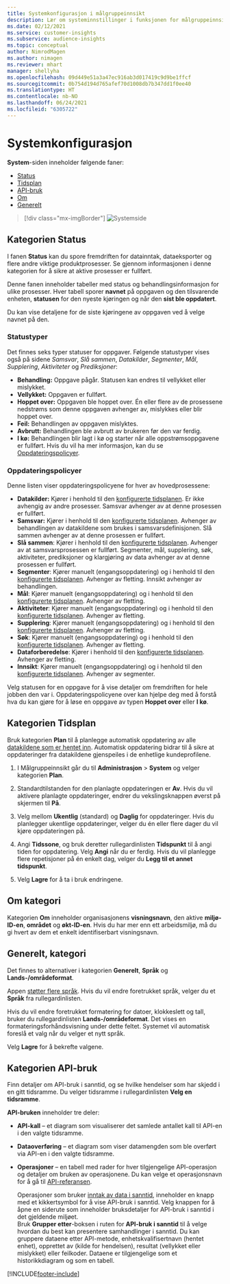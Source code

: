 ```yaml
---
title: Systemkonfigurasjon i målgruppeinnsikt
description: Lær om systeminnstillinger i funksjonen for målgruppeinnsikt i Dynamics 365 Customer Insights.
ms.date: 02/12/2021
ms.service: customer-insights
ms.subservice: audience-insights
ms.topic: conceptual
author: NimrodMagen
ms.author: nimagen
ms.reviewer: mhart
manager: shellyha
ms.openlocfilehash: 09d449e51a3a47ec916ab3d017419c9d9be1ffcf
ms.sourcegitcommit: 0b754d194d765afef70d1008db7b347dd1f0ee40
ms.translationtype: HT
ms.contentlocale: nb-NO
ms.lasthandoff: 06/24/2021
ms.locfileid: "6305722"
---
```

# <a name="system-configuration"></a>Systemkonfigurasjon

**System**-siden inneholder følgende faner:
- [Status](#status-tab)
- [Tidsplan](#schedule-tab)
- [API-bruk](#api-usage-tab)
- [Om](#about-tab)
- [Generelt](#general-tab)

> [!div class="mx-imgBorder"]
> ![Systemside](media/system-tabs.png "Systemside")

## <a name="status-tab"></a>Kategorien Status

I fanen **Status** kan du spore fremdriften for datainntak, dataeksporter og flere andre viktige produktprosesser. Se gjennom informasjonen i denne kategorien for å sikre at aktive prosesser er fullført.

Denne fanen inneholder tabeller med status og behandlingsinformasjon for ulike prosesser. Hver tabell sporer **navnet** på oppgaven og den tilsvarende enheten, **statusen** for den nyeste kjøringen og når den **sist ble oppdatert**.

Du kan vise detaljene for de siste kjøringene av oppgaven ved å velge navnet på den.

### <a name="status-types"></a>Statustyper

Det finnes seks typer statuser for oppgaver. Følgende statustyper vises også på sidene *Samsvar*, *Slå sammen*, *Datakilder*, *Segmenter*, *Mål*, *Supplering*, *Aktiviteter* og *Prediksjoner*:

- **Behandling:** Oppgave pågår. Statusen kan endres til vellykket eller mislykket.
- **Vellykket:** Oppgaven er fullført.
- **Hoppet over:** Oppgaven ble hoppet over. Én eller flere av de prosessene nedstrøms som denne oppgaven avhenger av, mislykkes eller blir hoppet over.
- **Feil:** Behandlingen av oppgaven mislyktes.
- **Avbrutt:** Behandlingen ble avbrutt av brukeren før den var ferdig.
- **I kø:** Behandlingen blir lagt i kø og starter når alle oppstrømsoppgavene er fullført. Hvis du vil ha mer informasjon, kan du se [Oppdateringspolicyer](#refresh-policies).

### <a name="refresh-policies"></a>Oppdateringspolicyer

Denne listen viser oppdateringspolicyene for hver av hovedprosessene:

- **Datakilder:** Kjører i henhold til den [konfigurerte tidsplanen](#schedule-tab). Er ikke avhengig av andre prosesser. Samsvar avhenger av at denne prosessen er fullført.
- **Samsvar:** Kjører i henhold til den [konfigurerte tidsplanen](#schedule-tab). Avhenger av behandlingen av datakildene som brukes i samsvarsdefinisjonen. Slå sammen avhenger av at denne prosessen er fullført.
- **Slå sammen**: Kjører i henhold til den [konfigurerte tidsplanen](#schedule-tab). Avhenger av at samsvarsprosessen er fullført. Segmenter, mål, supplering, søk, aktiviteter, prediksjoner og klargjøring av data avhenger av at denne prosessen er fullført.
- **Segmenter**: Kjører manuelt (engangsoppdatering) og i henhold til den [konfigurerte tidsplanen](#schedule-tab). Avhenger av fletting. Innsikt avhenger av behandlingen.
- **Mål**: Kjører manuelt (engangsoppdatering) og i henhold til den [konfigurerte tidsplanen](#schedule-tab). Avhenger av fletting.
- **Aktiviteter**: Kjører manuelt (engangsoppdatering) og i henhold til den [konfigurerte tidsplanen](#schedule-tab). Avhenger av fletting.
- **Supplering**: Kjører manuelt (engangsoppdatering) og i henhold til den [konfigurerte tidsplanen](#schedule-tab). Avhenger av fletting.
- **Søk**: Kjører manuelt (engangsoppdatering) og i henhold til den [konfigurerte tidsplanen](#schedule-tab). Avhenger av fletting.
- **Dataforberedelse**: Kjører i henhold til den [konfigurerte tidsplanen](#schedule-tab). Avhenger av fletting.
- **Innsikt**: Kjører manuelt (engangsoppdatering) og i henhold til den [konfigurerte tidsplanen](#schedule-tab). Avhenger av segmenter.

Velg statusen for en oppgave for å vise detaljer om fremdriften for hele jobben den var i. Oppdateringspolicyene over kan hjelpe deg med å forstå hva du kan gjøre for å løse en oppgave av typen **Hoppet over** eller **I kø**.

## <a name="schedule-tab"></a>Kategorien Tidsplan

Bruk kategorien **Plan** til å planlegge automatisk oppdatering av alle [datakildene som er hentet inn](data-sources.md). Automatisk oppdatering bidrar til å sikre at oppdateringer fra datakildene gjenspeiles i de enhetlige kundeprofilene.

1. I Målgruppeinnsikt går du til **Administrasjon** > **System** og velger kategorien **Plan**.

2. Standardtilstanden for den planlagte oppdateringen er **Av**. Hvis du vil aktivere planlagte oppdateringer, endrer du vekslingsknappen øverst på skjermen til **På**.

3. Velg mellom **Ukentlig** (standard) og **Daglig** for oppdateringer. Hvis du planlegger ukentlige oppdateringer, velger du én eller flere dager du vil kjøre oppdateringen på.

4. Angi **Tidssone**, og bruk deretter rullegardinlisten **Tidspunkt** til å angi tiden for oppdatering. Velg **Angi** når du er ferdig. Hvis du vil planlegge flere repetisjoner på én enkelt dag, velger du **Legg til et annet tidspunkt**.

5. Velg **Lagre** for å ta i bruk endringene.

## <a name="about-tab"></a>Om kategori

Kategorien **Om** inneholder organisasjonens **visningsnavn**, den aktive **miljø-ID-en**, **området** og **økt-ID-en**. Hvis du har mer enn ett arbeidsmiljø, må du gi hvert av dem et enkelt identifiserbart visningsnavn.

## <a name="general-tab"></a>Generelt, kategori

Det finnes to alternativer i kategorien **Generelt**, **Språk** og **Lands-/områdeformat**.

Appen [støtter flere språk](supported-languages.md). Hvis du vil endre foretrukket språk, velger du et **Språk** fra rullegardinlisten.

Hvis du vil endre foretrukket formatering for datoer, klokkeslett og tall, bruker du rullegardinlisten **Lands-/områdeformat**. Det vises en formateringsforhåndsvisning under dette feltet. Systemet vil automatisk foreslå et valg når du velger et nytt språk.

Velg **Lagre** for å bekrefte valgene.

## <a name="api-usage-tab"></a>Kategorien API-bruk

Finn detaljer om API-bruk i sanntid, og se hvilke hendelser som har skjedd i en gitt tidsramme. Du velger tidsramme i rullegardinlisten **Velg en tidsramme**. 

**API-bruken** inneholder tre deler: 
- **API-kall** – et diagram som visualiserer det samlede antallet kall til API-en i den valgte tidsramme.

- **Dataoverføring** – et diagram som viser datamengden som ble overført via API-en i den valgte tidsramme.

-  **Operasjoner** – en tabell med rader for hver tilgjengelige API-operasjon og detaljer om bruken av operasjonene. Du kan velge et operasjonsnavn for å gå til [API-referansen](https://developer.ci.ai.dynamics.com/api-details#api=CustomerInsights&operation=Get-all-instances).

   Operasjoner som bruker [inntak av data i sanntid](real-time-data-ingestion.md), inneholder en knapp med et kikkertsymbol for å vise API-bruk i sanntid. Velg knappen for å åpne en siderute som inneholder bruksdetaljer for API-bruk i sanntid i det gjeldende miljøet.   
   Bruk **Grupper etter**-boksen i ruten for **API-bruk i sanntid** til å velge hvordan du best kan presentere samhandlinger i sanntid. Du kan gruppere dataene etter API-metode, enhetskvalifisertnavn (hentet enhet), opprettet av (kilde for hendelsen), resultat (vellykket eller mislykket) eller feilkoder. Dataene er tilgjengelige som et historikkdiagram og som en tabell.


[!INCLUDE[footer-include](../includes/footer-banner.md)]